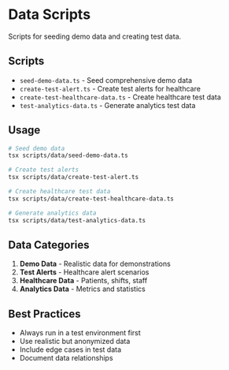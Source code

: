 # Data Scripts

Scripts for seeding demo data and creating test data.

## Scripts

- `seed-demo-data.ts` - Seed comprehensive demo data
- `create-test-alert.ts` - Create test alerts for healthcare
- `create-test-healthcare-data.ts` - Create healthcare test data
- `test-analytics-data.ts` - Generate analytics test data

## Usage

```bash
# Seed demo data
tsx scripts/data/seed-demo-data.ts

# Create test alerts
tsx scripts/data/create-test-alert.ts

# Create healthcare test data
tsx scripts/data/create-test-healthcare-data.ts

# Generate analytics data
tsx scripts/data/test-analytics-data.ts
```

## Data Categories

1. **Demo Data** - Realistic data for demonstrations
2. **Test Alerts** - Healthcare alert scenarios
3. **Healthcare Data** - Patients, shifts, staff
4. **Analytics Data** - Metrics and statistics

## Best Practices

- Always run in a test environment first
- Use realistic but anonymized data
- Include edge cases in test data
- Document data relationships
